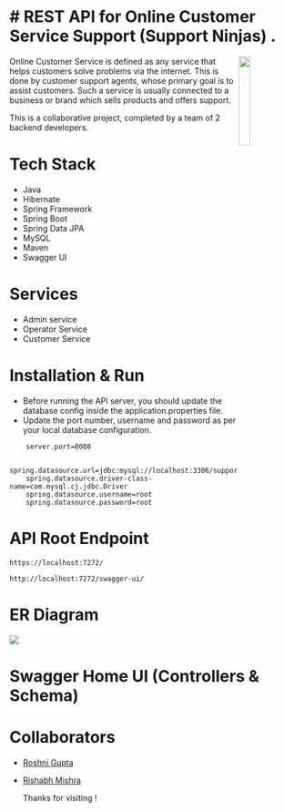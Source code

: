 # # REST API for Online Customer Service Support (Support Ninjas) .

<img
  align="right"
        width="20%"
        src="https://github.com/rishabh2298/vacuous-quartz-2667/blob/main/SupportNinjas.png"
        alt=""
      />
Online Customer Service is defined as any service that helps customers solve problems via the internet. This is done by customer support agents, whose primary goal is to assist customers. Such a service is usually connected to a business or brand which sells products and offers support.

This is a collaborative project, completed by a team of 2 backend developers.

# Tech Stack

- Java
- Hibernate
- Spring Framework
- Spring Boot
- Spring Data JPA
- MySQL
- Maven
- Swagger UI

# Services

- Admin service
- Operator Service
- Customer Service

# Installation & Run

- Before running the API server, you should update the database config inside the application.properties file.
- Update the port number, username and password as per your local database configuration.

```
    server.port=8088

    spring.datasource.url=jdbc:mysql://localhost:3306/supportninjas;
    spring.datasource.driver-class-name=com.mysql.cj.jdbc.Driver
    spring.datasource.username=root
    spring.datasource.password=root
```

# API Root Endpoint

```
https://localhost:7272/
```

```
http://localhost:7272/swagger-ui/
```

# ER Diagram

<img src="https://user-images.githubusercontent.com/104244053/221412046-dcf761cd-e3cf-4ed8-a80e-946f31d54bb6.png" >

# Swagger Home UI (Controllers & Schema)



# Collaborators

- [Roshni Gupta](https://github.com/guptaroshni)
- [Rishabh Mishra](https://github.com/rishabh2298)

  Thanks for visiting !
